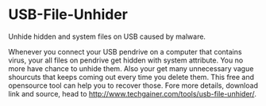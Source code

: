 USB-File-Unhider
================

Unhide hidden and system files on USB caused by malware.

Whenever you connect your USB pendrive on a computer that contains virus, your all files on pendrive get hidden with system attribute. You no more have chance to unhide them. Also your get many unnecessary vague shourcuts that keeps coming out every time you delete them.
This free and opensource tool can help you to recover those. Fore more details, download link and source, head to http://www.techgainer.com/tools/usb-file-unhider/.
